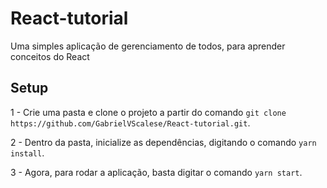 # React-tutorial

Uma simples aplicação de gerenciamento de todos, para aprender conceitos do React

## Setup

1 - Crie uma pasta e clone o projeto a partir do comando `git clone https://github.com/GabrielVScalese/React-tutorial.git`.

2 - Dentro da pasta, inicialize as dependências, digitando o comando `yarn install`.

3 - Agora, para rodar a aplicação, basta digitar o comando `yarn start`.
